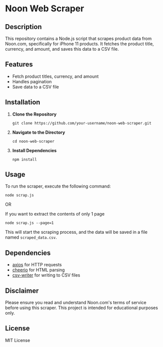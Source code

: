 # Noon Web Scraper

## Description

This repository contains a Node.js script that scrapes product data from Noon.com, specifically for iPhone 11 products. It fetches the product title, currency, and amount, and saves this data to a CSV file.

## Features

- Fetch product titles, currency, and amount
- Handles pagination
- Save data to a CSV file

## Installation

1. **Clone the Repository**

    ```
    git clone https://github.com/your-username/noon-web-scraper.git
    ```

2. **Navigate to the Directory**

    ```
    cd noon-web-scraper
    ```

3. **Install Dependencies**

    ```
    npm install
    ```

## Usage

To run the scraper, execute the following command:

```
node scrap.js
```

OR 

If you want to extract the contents of only 1 page

```
node scrap.js --page=1
```

This will start the scraping process, and the data will be saved in a file named `scraped_data.csv`.

## Dependencies

- [axios](https://github.com/axios/axios) for HTTP requests
- [cheerio](https://github.com/cheeriojs/cheerio) for HTML parsing
- [csv-writer](https://github.com/ryu1kn/csv-writer) for writing to CSV files

## Disclaimer

Please ensure you read and understand Noon.com's terms of service before using this scraper. This project is intended for educational purposes only.

## License

MIT License

